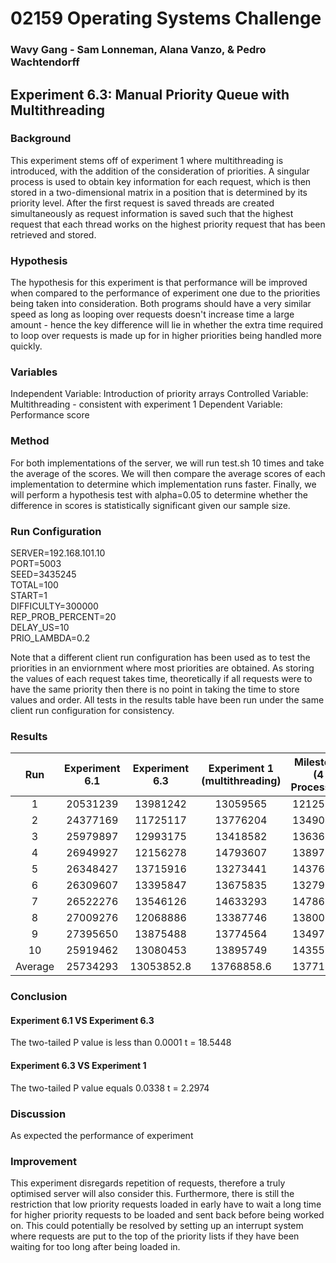 # 02159 Operating Systems Challenge
### Wavy Gang - Sam Lonneman, Alana Vanzo, & Pedro Wachtendorff

## Experiment 6.3: Manual Priority Queue with Multithreading 

### Background
This experiment stems off of experiment 1 where multithreading is introduced, with 
the addition of the consideration of priorities. A singular process is used to obtain key information 
for each request, which is then stored in a two-dimensional matrix in a position that is determined by its priority level.
After the first request is saved threads are created simultaneously as request information is saved such that the highest request
that each thread works on the highest priority request that has been retrieved and stored. 


### Hypothesis
The hypothesis for this experiment is that performance will be improved when compared to 
the performance of experiment one due to the priorities being taken into consideration. 
Both programs should have a very similar speed as long as looping over requests doesn't 
increase time a large amount - hence the key difference will lie in whether the extra time required 
to loop over requests is made up for in higher priorities being handled more quickly. 

### Variables 
Independent Variable: Introduction of priority arrays
Controlled Variable: Multithreading - consistent with experiment 1
Dependent Variable: Performance score


### Method 
For both implementations of the server, we will run test.sh 10 times and take the average of the scores. We will then 
compare the average scores of each implementation to determine which implementation runs faster. Finally, we will perform 
a hypothesis test with alpha=0.05 to determine whether the difference in scores is statistically significant given our sample size.


### Run Configuration 
SERVER=192.168.101.10
\
PORT=5003
\
SEED=3435245
\
TOTAL=100
\
START=1
\
DIFFICULTY=300000
\
REP_PROB_PERCENT=20
\
DELAY_US=10
\
PRIO_LAMBDA=0.2

Note that a different client run configuration has been used as to test the priorities in an enviornment
where most priorities are obtained. As storing the values of each request takes time, theoretically if all requests were to
have the same priority then there is no point in taking the time to store values and order. All tests in the results
table have been run under the same client run configuration for consistency.



### Results
|   Run   | Experiment 6.1 |  Experiment 6.3  | Experiment 1 (multithreading) | Milestone (4 Processes) |
|:-------:|:--------------:|:----------------:|:-----------------------------:|:-----------------------------:|
|    1    |    20531239    |     13981242     |           13059565            |       12125862            |
|    2    |    24377169    |     11725117     |           13776204            |       13490430            |
|    3    |    25979897    |     12993175     |           13418582            |       13636356            |
|    4    |    26949927    |     12156278     |           14793607            |       13897344            |
|    5    |    26348427    |     13715916     |           13273441            |       14376678            |
|    6    |    26309607    |     13395847     |           13675835            |       13279553            |
|    7    |    26522276    |     13546126     |           14633293            |       14786374            |
|    8    |    27009276    |     12068886     |           13387746            |       13800504            |
|    9    |    27395650    |     13875488     |           13774564            |       13497668            |
|   10    |    25919462    |     13080453     |           13895749            |       14355790            |
| Average |    25734293    |    13053852.8    |          13768858.6           |       13771271            |

### Conclusion
#### Experiment 6.1 VS Experiment 6.3
The two-tailed P value is less than 0.0001
t = 18.5448

#### Experiment 6.3 VS Experiment 1
The two-tailed P value equals 0.0338
t = 2.2974

### Discussion
As expected the performance of experiment 


### Improvement 
This experiment disregards repetition of requests, therefore a truly optimised server will also consider this. 
Furthermore, there is still the restriction that low priority requests loaded in early have to wait a long time for higher priority
requests to be loaded and sent back before being worked on. This could potentially be resolved by setting up 
an interrupt system where requests are put to the top of the priority lists if they have been waiting for too long 
after being loaded in. 